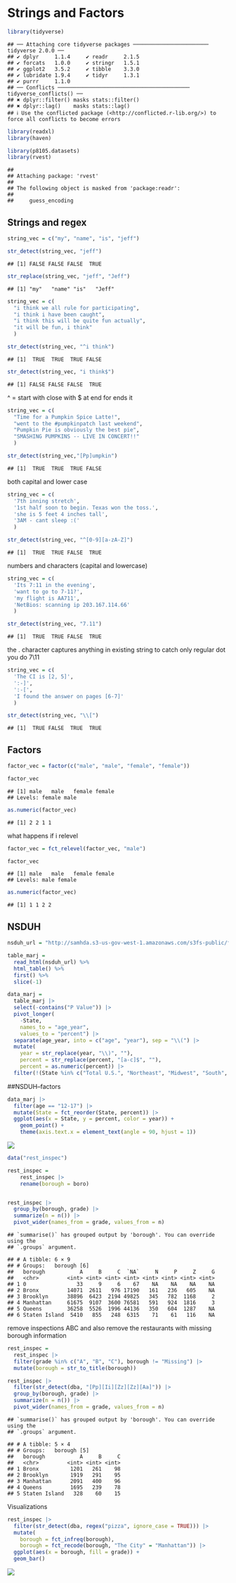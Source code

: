 Strings and Factors
================

``` r
library(tidyverse)
```

    ## ── Attaching core tidyverse packages ──────────────────────── tidyverse 2.0.0 ──
    ## ✔ dplyr     1.1.4     ✔ readr     2.1.5
    ## ✔ forcats   1.0.0     ✔ stringr   1.5.1
    ## ✔ ggplot2   3.5.2     ✔ tibble    3.3.0
    ## ✔ lubridate 1.9.4     ✔ tidyr     1.3.1
    ## ✔ purrr     1.1.0     
    ## ── Conflicts ────────────────────────────────────────── tidyverse_conflicts() ──
    ## ✖ dplyr::filter() masks stats::filter()
    ## ✖ dplyr::lag()    masks stats::lag()
    ## ℹ Use the conflicted package (<http://conflicted.r-lib.org/>) to force all conflicts to become errors

``` r
library(readxl)
library(haven)

library(p8105.datasets)
library(rvest)
```

    ## 
    ## Attaching package: 'rvest'
    ## 
    ## The following object is masked from 'package:readr':
    ## 
    ##     guess_encoding

## Strings and regex

``` r
string_vec = c("my", "name", "is", "jeff")

str_detect(string_vec, "jeff")
```

    ## [1] FALSE FALSE FALSE  TRUE

``` r
str_replace(string_vec, "jeff", "Jeff")
```

    ## [1] "my"   "name" "is"   "Jeff"

``` r
string_vec = c(
  "i think we all rule for participating",
  "i think i have been caught",
  "i think this will be quite fun actually",
  "it will be fun, i think"
  )

str_detect(string_vec, "^i think")
```

    ## [1]  TRUE  TRUE  TRUE FALSE

``` r
str_detect(string_vec, "i think$")
```

    ## [1] FALSE FALSE FALSE  TRUE

^ = start with close with \$ at end for ends it

``` r
string_vec = c(
  "Time for a Pumpkin Spice Latte!",
  "went to the #pumpkinpatch last weekend",
  "Pumpkin Pie is obviously the best pie",
  "SMASHING PUMPKINS -- LIVE IN CONCERT!!"
  )

str_detect(string_vec,"[Pp]umpkin")
```

    ## [1]  TRUE  TRUE  TRUE FALSE

both capital and lower case

``` r
string_vec = c(
  '7th inning stretch',
  '1st half soon to begin. Texas won the toss.',
  'she is 5 feet 4 inches tall',
  '3AM - cant sleep :('
  )

str_detect(string_vec, "^[0-9][a-zA-Z]") 
```

    ## [1]  TRUE  TRUE FALSE  TRUE

numbers and characters (capital and lowercase)

``` r
string_vec = c(
  'Its 7:11 in the evening',
  'want to go to 7-11?',
  'my flight is AA711',
  'NetBios: scanning ip 203.167.114.66'
  )

str_detect(string_vec, "7.11")
```

    ## [1]  TRUE  TRUE FALSE  TRUE

the . character captures anything in existing string to catch only
regular dot you do 7\\11

``` r
string_vec = c(
  'The CI is [2, 5]',
  ':-]',
  ':-[',
  'I found the answer on pages [6-7]'
  )

str_detect(string_vec, "\\[")
```

    ## [1]  TRUE FALSE  TRUE  TRUE

## Factors

``` r
factor_vec = factor(c("male", "male", "female", "female"))

factor_vec
```

    ## [1] male   male   female female
    ## Levels: female male

``` r
as.numeric(factor_vec)
```

    ## [1] 2 2 1 1

what happens if i relevel

``` r
factor_vec = fct_relevel(factor_vec, "male")

factor_vec
```

    ## [1] male   male   female female
    ## Levels: male female

``` r
as.numeric(factor_vec)
```

    ## [1] 1 1 2 2

## NSDUH

``` r
nsduh_url = "http://samhda.s3-us-gov-west-1.amazonaws.com/s3fs-public/field-uploads/2k15StateFiles/NSDUHsaeShortTermCHG2015.htm"

table_marj = 
  read_html(nsduh_url) %>%  
  html_table() %>%  
  first() %>% 
  slice(-1)

data_marj = 
  table_marj |>
  select(-contains("P Value")) |>
  pivot_longer(
    -State,
    names_to = "age_year", 
    values_to = "percent") |>
  separate(age_year, into = c("age", "year"), sep = "\\(") |>
  mutate(
    year = str_replace(year, "\\)", ""),
    percent = str_replace(percent, "[a-c]$", ""),
    percent = as.numeric(percent)) |>
  filter(!(State %in% c("Total U.S.", "Northeast", "Midwest", "South", "West")))
```

\##NSDUH–factors

``` r
data_marj |>
  filter(age == "12-17") |> 
  mutate(State = fct_reorder(State, percent)) |> 
  ggplot(aes(x = State, y = percent, color = year)) + 
    geom_point() + 
    theme(axis.text.x = element_text(angle = 90, hjust = 1))
```

![](strings_factors_files/figure-gfm/unnamed-chunk-10-1.png)<!-- -->

``` r
data("rest_inspec")

rest_inspec = 
    rest_inspec |> 
    rename(borough = boro)


rest_inspec |> 
  group_by(borough, grade) |> 
  summarize(n = n()) |> 
  pivot_wider(names_from = grade, values_from = n)
```

    ## `summarise()` has grouped output by 'borough'. You can override using the
    ## `.groups` argument.

    ## # A tibble: 6 × 9
    ## # Groups:   borough [6]
    ##   borough           A     B     C  `NA`     N     P     Z     G
    ##   <chr>         <int> <int> <int> <int> <int> <int> <int> <int>
    ## 1 0                33     9     6    67    NA    NA    NA    NA
    ## 2 Bronx         14071  2611   976 17190   161   236   605    NA
    ## 3 Brooklyn      38896  6423  2194 49825   345   782  1168     2
    ## 4 Manhattan     61675  9107  3600 76581   591   924  1816     3
    ## 5 Queens        36258  5526  1996 44136   350   604  1287    NA
    ## 6 Staten Island  5410   855   248  6315    71    61   116    NA

remove inspections ABC and also remove the restaurants with missing
borough information

``` r
rest_inspec =
  rest_inspec |>
  filter(grade %in% c("A", "B", "C"), borough != "Missing") |> 
  mutate(borough = str_to_title(borough))

rest_inspec |> 
  filter(str_detect(dba, "[Pp][Ii][Zz][Zz][Aa]")) |> 
  group_by(borough, grade) |> 
  summarize(n = n()) |> 
  pivot_wider(names_from = grade, values_from = n)
```

    ## `summarise()` has grouped output by 'borough'. You can override using the
    ## `.groups` argument.

    ## # A tibble: 5 × 4
    ## # Groups:   borough [5]
    ##   borough           A     B     C
    ##   <chr>         <int> <int> <int>
    ## 1 Bronx          1201   261    98
    ## 2 Brooklyn       1919   291    95
    ## 3 Manhattan      2091   400    96
    ## 4 Queens         1695   239    78
    ## 5 Staten Island   328    60    15

Visualizations

``` r
rest_inspec |> 
  filter(str_detect(dba, regex("pizza", ignore_case = TRUE))) |>
  mutate(
    borough = fct_infreq(borough),
    borough = fct_recode(borough, "The City" = "Manhattan")) |>
  ggplot(aes(x = borough, fill = grade)) + 
  geom_bar()
```

![](strings_factors_files/figure-gfm/unnamed-chunk-13-1.png)<!-- -->
